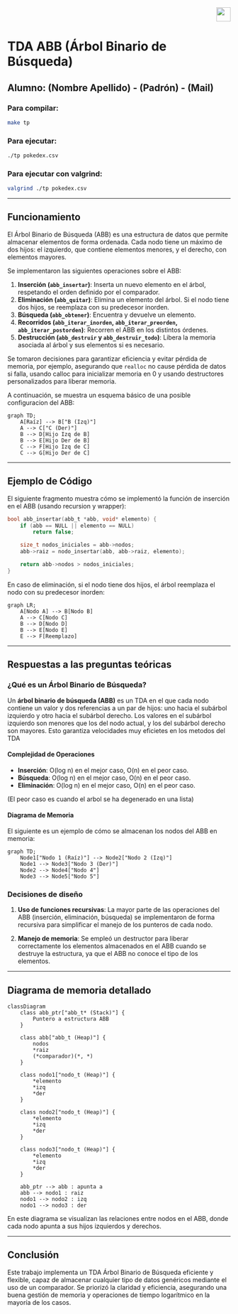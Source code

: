 <div align="right">
<img width="32px" src="img/algo2.svg">
</div>

# TDA ABB (Árbol Binario de Búsqueda)

## Alumno: (Nombre Apellido) - (Padrón) - (Mail)

### Para compilar:

```bash
make tp
```

### Para ejecutar:

```bash
./tp pokedex.csv
```

### Para ejecutar con valgrind:

```bash
valgrind ./tp pokedex.csv
```

---

## Funcionamiento

El Árbol Binario de Búsqueda (ABB) es una estructura de datos que permite almacenar elementos de forma ordenada. Cada nodo tiene un máximo de dos hijos: el izquierdo, que contiene elementos menores, y el derecho, con elementos mayores.

Se implementaron las siguientes operaciones sobre el ABB:

1. **Inserción (`abb_insertar`)**: Inserta un nuevo elemento en el árbol, respetando el orden definido por el comparador.
2. **Eliminación (`abb_quitar`)**: Elimina un elemento del árbol. Si el nodo tiene dos hijos, se reemplaza con su predecesor inorden.
3. **Búsqueda (`abb_obtener`)**: Encuentra y devuelve un elemento.
4. **Recorridos (`abb_iterar_inorden`, `abb_iterar_preorden`, `abb_iterar_postorden`)**: Recorren el ABB en los distintos órdenes.
5. **Destrucción (`abb_destruir` y `abb_destruir_todo`)**: Libera la memoria asociada al árbol y sus elementos si es necesario.

Se tomaron decisiones para garantizar eficiencia y evitar pérdida de memoria, por ejemplo, asegurando que `realloc` no cause pérdida de datos si falla, usando calloc para inicializar memoria en 0 y usando destructores personalizados para liberar memoria.

A continuación, se muestra un esquema básico de una posible configuracion del ABB:

```mermaid
graph TD;
    A[Raíz] --> B["B (Izq)"]
    A --> C["C (Der)"]
    B --> D[Hijo Izq de B]
    B --> E[Hijo Der de B]
    C --> F[Hijo Izq de C]
    C --> G[Hijo Der de C]
```

---

## Ejemplo de Código

El siguiente fragmento muestra cómo se implementó la función de inserción en el ABB (usando recursion y wrapper):

```c
bool abb_insertar(abb_t *abb, void* elemento) {
    if (abb == NULL || elemento == NULL)
        return false;

    size_t nodos_iniciales = abb->nodos;
    abb->raiz = nodo_insertar(abb, abb->raiz, elemento);

    return abb->nodos > nodos_iniciales;
}
```

En caso de eliminación, si el nodo tiene dos hijos, el árbol reemplaza el nodo con su predecesor inorden:

```mermaid
graph LR;
    A[Nodo A] --> B[Nodo B]
    A --> C[Nodo C]
    B --> D[Nodo D]
    B --> E[Nodo E]
    E --> F[Reemplazo]
```

---

## Respuestas a las preguntas teóricas

### ¿Qué es un Árbol Binario de Búsqueda?

Un **árbol binario de búsqueda (ABB)** es un TDA en el que cada nodo contiene un valor y dos referencias a un par de hijos: uno hacia el subárbol izquierdo y otro hacia el subárbol derecho. Los valores en el subárbol izquierdo son menores que los del nodo actual, y los del subárbol derecho son mayores. Esto garantiza velocidades muy eficietes en los metodos del TDA

#### Complejidad de Operaciones

- **Inserción**: O(log n) en el mejor caso, O(n) en el peor caso.
- **Búsqueda**: O(log n) en el mejor caso, O(n) en el peor caso.
- **Eliminación**: O(log n) en el mejor caso, O(n) en el peor caso.

(El peor caso es cuando el arbol se ha degenerado en una lista)

#### Diagrama de Memoria

El siguiente es un ejemplo de cómo se almacenan los nodos del ABB en memoria:

```mermaid
graph TD;
    Node1["Nodo 1 (Raíz)"] --> Node2["Nodo 2 (Izq)"]
    Node1 --> Node3["Nodo 3 (Der)"]
    Node2 --> Node4["Nodo 4"]
    Node3 --> Node5["Nodo 5"]
```

### Decisiones de diseño

1. **Uso de funciones recursivas**: La mayor parte de las operaciones del ABB (inserción, eliminación, búsqueda) se implementaron de forma recursiva para simplificar el manejo de los punteros de cada nodo.

2. **Manejo de memoria**: Se empleó un destructor para liberar correctamente los elementos almacenados en el ABB cuando se destruye la estructura, ya que el ABB no conoce el tipo de los elementos.

---

## Diagrama de memoria detallado

```mermaid
classDiagram
    class abb_ptr["abb_t* (Stack)"] {
        Puntero a estructura ABB
    }

    class abb["abb_t (Heap)"] {
        nodos
        *raiz
        (*comparador)(*, *)
    }

    class nodo1["nodo_t (Heap)"] {
        *elemento
        *izq
        *der
    }

    class nodo2["nodo_t (Heap)"] {
        *elemento
        *izq
        *der
    }

    class nodo3["nodo_t (Heap)"] {
        *elemento
        *izq
        *der
    }

    abb_ptr --> abb : apunta a
    abb --> nodo1 : raiz
    nodo1 --> nodo2 : izq
    nodo1 --> nodo3 : der
```

En este diagrama se visualizan las relaciones entre nodos en el ABB, donde cada nodo apunta a sus hijos izquierdos y derechos.

---

## Conclusión

Este trabajo implementa un TDA Árbol Binario de Búsqueda eficiente y flexible, capaz de almacenar cualquier tipo de datos genéricos mediante el uso de un comparador. Se priorizó la claridad y eficiencia, asegurando una buena gestión de memoria y operaciones de tiempo logarítmico en la mayoría de los casos.
